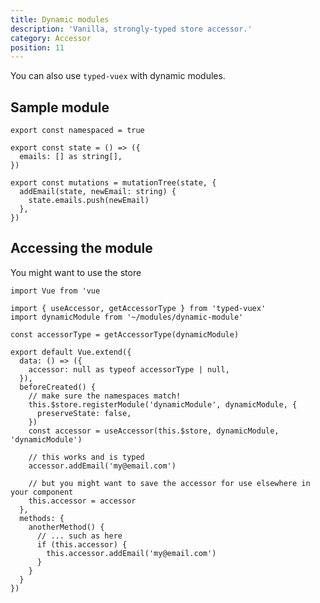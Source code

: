 ```yaml
---
title: Dynamic modules
description: 'Vanilla, strongly-typed store accessor.'
category: Accessor
position: 11
---
```


You can also use `typed-vuex` with dynamic modules.

## Sample module

```ts{}[modules/dynamic-module.ts]
export const namespaced = true

export const state = () => ({
  emails: [] as string[],
})

export const mutations = mutationTree(state, {
  addEmail(state, newEmail: string) {
    state.emails.push(newEmail)
  },
})
```

## Accessing the module

You might want to use the store

```ts{}[components/my-component.vue]
import Vue from 'vue

import { useAccessor, getAccessorType } from 'typed-vuex'
import dynamicModule from '~/modules/dynamic-module'

const accessorType = getAccessorType(dynamicModule)

export default Vue.extend({
  data: () => ({
    accessor: null as typeof accessorType | null,
  }),
  beforeCreated() {
    // make sure the namespaces match!
    this.$store.registerModule('dynamicModule', dynamicModule, {
      preserveState: false,
    })
    const accessor = useAccessor(this.$store, dynamicModule, 'dynamicModule')

    // this works and is typed
    accessor.addEmail('my@email.com')

    // but you might want to save the accessor for use elsewhere in your component
    this.accessor = accessor
  },
  methods: {
    anotherMethod() {
      // ... such as here
      if (this.accessor) {
        this.accessor.addEmail('my@email.com')
      }
    }
  }
})

```
